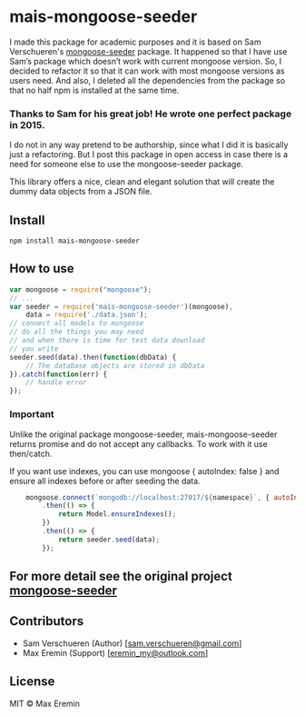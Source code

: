 # mais-mongoose-seeder

I made this package for academic purposes and it is based on Sam Verschueren's [mongoose-seeder](https://github.com/SamVerschueren/mongoose-seeder) package. It happened so that I have use Sam’s package which doesn’t work with current mongoose version. So, I decided to refactor it so that it can work with most mongoose versions as users need. And also, I deleted all the dependencies from the package so that no half npm is installed at the same time. 

### Thanks to Sam for his great job! He wrote one perfect package in 2015.
I do not in any way pretend to be authorship, since what I did it is basically just a refactoring. But I post this package in open access in case there is a need for someone else to use the mongoose-seeder package.

This library offers a nice, clean and elegant solution that will create the dummy data objects from a JSON file.

## Install

```
npm install mais-mongoose-seeder
```

## How to use

```js
var mongoose = require("mongoose");
// ...
var seeder = require('mais-mongoose-seeder')(mongoose),
    data = require('./data.json');
// connect all models to mongoose
// do all the things you may need
// and when there is time for test data download
// you write
seeder.seed(data).then(function(dbData) {
    // The database objects are stored in dbData
}).catch(function(err) {
    // handle error
});
```

### Important
Unlike the original package mongoose-seeder, mais-mongoose-seeder returns promise and do not accept any callbacks. To work with it use then/catch.

If you want use indexes, you can use mongoose { autoIndex: false } and ensure all indexes before or after seeding the data.
```js
    mongoose.connect(`mongodb://localhost:27017/${namespace}`, { autoIndex: false })
        .then(() => {
            return Model.ensureIndexes();
        })
        .then(() => {
            return seeder.seed(data);
        });
```

## For more detail see the original project [mongoose-seeder](https://github.com/SamVerschueren/mongoose-seeder)


## Contributors

- Sam Verschueren (Author) [<sam.verschueren@gmail.com>]
- Max Eremin (Support) [<eremin_my@outlook.com>]


## License

MIT © Max Eremin
